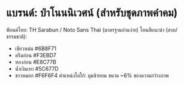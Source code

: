 # แบรนด์: ป่าโนนนิเวศน์ (สำหรับชุดภาพคำคม)
ฟ้อนต์ไทย: TH Sarabun / Noto Sans Thai (มาตรฐานอ่านง่าย)
โทนสีแนะนำ (สงบ/ธรรมชาติ):
- เขียวหม่น  #6B8F71
- ครีมอ่อน   #F3EBD7
- ทองอ่อน   #E8C77B
- น้ำเงินเทา #5C677D
- ขาวหมอก  #F6F6F4
ตำแหน่งโลโก้: มุมซ้ายบน ขนาด ~6% ของความกว้างภาพ
